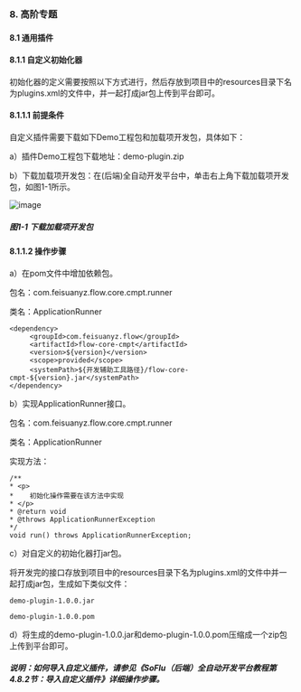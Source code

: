 ### 8. 高阶专题

#### 8.1 通用插件

#### 8.1.1 自定义初始化器

初始化器的定义需要按照以下方式进行，然后存放到项目中的resources目录下名为plugins.xml的文件中，并一起打成jar包上传到平台即可。

#### 8.1.1.1 前提条件

自定义插件需要下载如下Demo工程包和加载项开发包，具体如下：

a）插件Demo工程包下载地址：demo-plugin.zip

b）下载加载项开发包：在(后端)全自动开发平台中，单击右上角下载加载项开发包，如图1-1所示。

![image](https://user-images.githubusercontent.com/79617492/211451528-d29d5cab-a5c3-45ce-a35b-cf78ac058fe7.png)

##### 图1-1 下载加载项开发包

#### 8.1.1.2 操作步骤

a）在pom文件中增加依赖包。

包名：com.feisuanyz.flow.core.cmpt.runner

类名：ApplicationRunner

```
<dependency>
     <groupId>com.feisuanyz.flow</groupId>
     <artifactId>flow-core-cmpt</artifactId>
     <version>${version}</version>
     <scope>provided</scope>
     <systemPath>${开发辅助工具路径}/flow-core-cmpt-${version}.jar</systemPath>
</dependency>
```

b）实现ApplicationRunner接口。

包名：com.feisuanyz.flow.core.cmpt.runner

类名：ApplicationRunner

实现方法：

```
/** 
* <p>
* 	 初始化操作需要在该方法中实现
* </p>
* @return void 
* @throws ApplicationRunnerException 
*/
void run() throws ApplicationRunnerException;
```

c）对自定义的初始化器打jar包。

将开发完的接口存放到项目中的resources目录下名为plugins.xml的文件中并一起打成jar包，生成如下类似文件：


```
demo-plugin-1.0.0.jar

demo-plugin-1.0.0.pom
```

d）将生成的demo-plugin-1.0.0.jar和demo-plugin-1.0.0.pom压缩成一个zip包上传到平台即可。

##### 说明：如何导入自定义插件，请参见《SoFlu（后端）全自动开发平台教程第4.8.2节：导入自定义插件》详细操作步骤。
